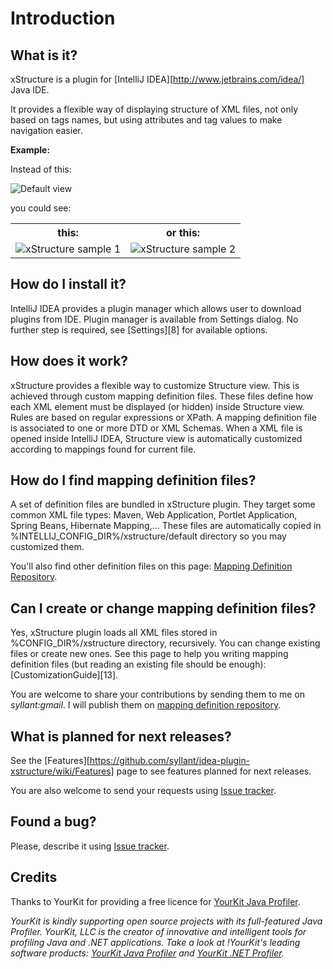 # Introduction

## What is it?

xStructure is a plugin for [IntelliJ IDEA][http://www.jetbrains.com/idea/] Java IDE.

It provides a flexible way of displaying structure of XML files, not only based on tags names, but using attributes and tag values to make navigation easier. 

**Example:** 

Instead of this:

![Default view](https://github.com/syllant/idea-plugin-xstructure/raw/master/src/main/doc/screenshots/wiki_default_view_webapp.png)

you could see:

<table border="0">
  <tr>
    <th>this:</th>
    <th>or this:</th>
  </tr>
  <tr>
    <td><img alt="xStructure sample 1" src="https://github.com/syllant/idea-plugin-xstructure/raw/master/src/main/doc/screenshots/wiki_xs_view_webapp2.png"/></td>
    <td><img alt="xStructure sample 2" src="https://github.com/syllant/idea-plugin-xstructure/raw/master/src/main/doc/screenshots/wiki_xs_view_webapp1_v2.png"/></td>
  </tr>
</table>

## How do I install it?

IntelliJ IDEA provides a plugin manager which allows user to download plugins from IDE. Plugin manager is available from Settings dialog. No further step is required, see [Settings][8] for available options. 

## How does it work?

xStructure provides a flexible way to customize Structure view. This is achieved through custom mapping definition files. These files define how each XML element must be displayed (or hidden) inside Structure view. Rules are based on regular expressions or XPath. A mapping definition file is associated to one or more DTD or XML Schemas. When a XML file is opened inside IntelliJ IDEA, Structure view is automatically customized according to mappings found for current file. 

## How do I find mapping definition files?

A set of definition files are bundled in xStructure plugin. They target some common XML file types: Maven, Web Application, Portlet Application, Spring Beans, Hibernate Mapping,... These files are automatically copied in %INTELLIJ\_CONFIG\_DIR%/xstructure/default directory so you may customized them. 

You'll also find other definition files on this page: [Mapping Definition Repository](https://github.com/syllant/idea-plugin-xstructure/wiki/MappingDefinitionRepository).

## Can I create or change mapping definition files?

Yes, xStructure plugin loads all XML files stored in %CONFIG_DIR%/xstructure directory, recursively. You can change existing files or create new ones. See this page to help you writing mapping definition files (but reading an existing file should be enough): [CustomizationGuide][13]. 

You are welcome to share your contributions by sending them to me on *syllant:gmail*. I will publish them on [mapping definition repository](https://github.com/syllant/idea-plugin-xstructure/wiki/MappingDefinitionRepository).

## What is planned for next releases?

See the [Features][https://github.com/syllant/idea-plugin-xstructure/wiki/Features] page to see features planned for next releases.

You are also welcome to send your requests using [Issue tracker](https://github.com/syllant/idea-plugin-xstructure/issues).

## Found a bug?

Please, describe it using [Issue tracker](https://github.com/syllant/idea-plugin-xstructure/issues).

## Credits

Thanks to YourKit for providing a free licence for [YourKit Java Profiler](http://www.yourkit.com/java/profiler/index.jsp).

*YourKit is kindly supporting open source projects with its full-featured Java Profiler.*
*YourKit, LLC is the creator of innovative and intelligent tools for profiling Java and .NET applications.*
*Take a look at !YourKit's leading software products: [YourKit Java Profiler](http://www.yourkit.com/java/profiler/index.jsp) and [YourKit .NET Profiler](http://www.yourkit.com/.net/profiler/index.jsp).*